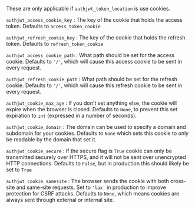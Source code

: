 These are only applicable if `authjwt_token_location` is use cookies.

`authjwt_access_cookie_key`
:   The key of the cookie that holds the access token. Defaults to `access_token_cookie`

`authjwt_refresh_cookie_key`
:   The key of the cookie that holds the refresh token. Defaults to `refresh_token_cookie`

`authjwt_access_cookie_path`
:   What path should be set for the access cookie. Defaults to `'/'`, which will cause this
    access cookie to be sent in every request.

`authjwt_refresh_cookie_path`
:   What path should be set for the refresh cookie. Defaults to `'/'`, which will cause this
    refresh cookie to be sent in every request. 

`authjwt_cookie_max_age`
:   If you don't set anything else, the cookie will expire when the browser is closed. Defaults to
    `None`, to prevent this set expiration to `int` (expressed in a number of seconds).

`authjwt_cookie_domain`
:   The domain can be used to specify a domain and subdomain for your cookies.
    Defaults to `None` which sets this cookie to only be readable by the domain that set it. 

`authjwt_cookie_secure`
:   If the secure flag is `True` cookie can only be transmitted securely over HTTPS,
    and it will not be sent over unencrypted HTTP connections. Defaults to `False`, but in
    production this should likely be set to `True`

`authjwt_cookie_samesite`
:   The browser sends the cookie with both cross-site and same-site requests.
    Set to `'lax'` in production to improve protection for CSRF attacks. Defaults to `None`,
    which means cookies are always sent through external or internal site. 
